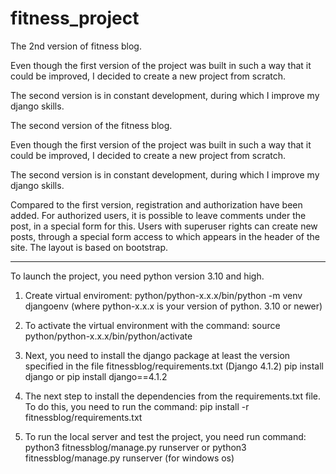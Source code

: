 # fitness_project

The 2nd version of fitness blog. 

Even though the first version of the project was built in such a way that it could be improved, I decided to create a new project from scratch.

The second version is in constant development, during which I improve my django skills.

The second version of the fitness blog.

Even though the first version of the project was built in such a way that it could be improved, I decided to create a new project from scratch.

The second version is in constant development, during which I improve my django skills.

Compared to the first version, registration and authorization have been added. For authorized users, it is possible to leave comments under the post, in a special form for this. Users with superuser rights can create new posts, through a special form access to which appears in the header of the site.
The layout is based on bootstrap.

---

To launch the project, you need python version 3.10 and high.

1. Create virtual enviroment:
python/python-x.x.x/bin/python -m venv djangoenv (where python-x.x.x is your version of python. 3.10 or newer)

2. To activate the virtual environment with the command:
source python/python-x.x.x/bin/python/activate

3. Next, you need to install the django package at least the version specified in the file fitnessblog/requirements.txt (Django 4.1.2)
pip install django   or   pip install django==4.1.2

4. The next step to install the dependencies from the requirements.txt file. To do this, you need to run the command:
pip install -r fitnessblog/requirements.txt

5. To run the local server and test the project, you need run command:
python3 fitnessblog/manage.py runserver   or   python3 fitnessblog/manage.py runserver (for windows os)
